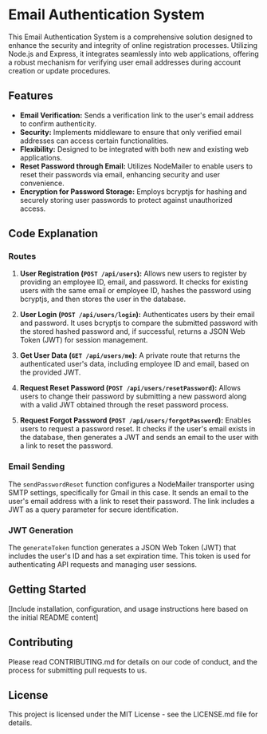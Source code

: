 # Email Authentication System

This Email Authentication System is a comprehensive solution designed to enhance the security and integrity of online registration processes. Utilizing Node.js and Express, it integrates seamlessly into web applications, offering a robust mechanism for verifying user email addresses during account creation or update procedures.

## Features

- **Email Verification:** Sends a verification link to the user's email address to confirm authenticity.
- **Security:** Implements middleware to ensure that only verified email addresses can access certain functionalities.
- **Flexibility:** Designed to be integrated with both new and existing web applications.
- **Reset Password through Email:** Utilizes NodeMailer to enable users to reset their passwords via email, enhancing security and user convenience.
- **Encryption for Password Storage:** Employs bcryptjs for hashing and securely storing user passwords to protect against unauthorized access.

## Code Explanation

### Routes

1. **User Registration (`POST /api/users`):** Allows new users to register by providing an employee ID, email, and password. It checks for existing users with the same email or employee ID, hashes the password using bcryptjs, and then stores the user in the database.

2. **User Login (`POST /api/users/login`):** Authenticates users by their email and password. It uses bcryptjs to compare the submitted password with the stored hashed password and, if successful, returns a JSON Web Token (JWT) for session management.

3. **Get User Data (`GET /api/users/me`):** A private route that returns the authenticated user's data, including employee ID and email, based on the provided JWT.

4. **Request Reset Password (`POST /api/users/resetPassword`):** Allows users to change their password by submitting a new password along with a valid JWT obtained through the reset password process.

5. **Request Forgot Password (`POST /api/users/forgotPassword`):** Enables users to request a password reset. It checks if the user's email exists in the database, then generates a JWT and sends an email to the user with a link to reset the password.

### Email Sending

The `sendPasswordReset` function configures a NodeMailer transporter using SMTP settings, specifically for Gmail in this case. It sends an email to the user's email address with a link to reset their password. The link includes a JWT as a query parameter for secure identification.

### JWT Generation

The `generateToken` function generates a JSON Web Token (JWT) that includes the user's ID and has a set expiration time. This token is used for authenticating API requests and managing user sessions.

## Getting Started

[Include installation, configuration, and usage instructions here based on the initial README content]

## Contributing

Please read CONTRIBUTING.md for details on our code of conduct, and the process for submitting pull requests to us.

## License

This project is licensed under the MIT License - see the LICENSE.md file for details.

